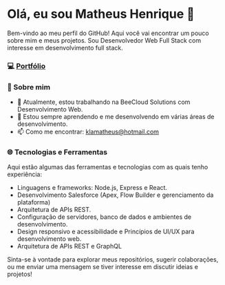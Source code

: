 # Olá, eu sou Matheus Henrique 👋

Bem-vindo ao meu perfil do GitHub! Aqui você vai encontrar um pouco sobre mim e meus projetos. Sou Desenvolvedor Web Full Stack com interesse em desenvolvimento full stack.

### 💻 [Portfólio](https://portfolio-matheus-webdev.vercel.app/)


### 🚀 Sobre mim

- 🔭 Atualmente, estou trabalhando na BeeCloud Solutions com Desenvolvimento Web.
- 🌱 Estou sempre aprendendo e me desenvolvendo em várias áreas de desenvolvimento.
- 📫 Como me encontrar: klamatheus@hotmail.com

### 🌐 Tecnologias e Ferramentas

Aqui estão algumas das ferramentas e tecnologias com as quais tenho experiência:

- Linguagens e frameworks: Node.js, Express e React.
- Desenvolvimento Salesforce (Apex, Flow Builder e gerenciamento da plataforma)
- Arquitetura de APIs REST.
- Configuração de servidores, banco de dados e ambientes de desenvolvimento.
- Design responsivo e acessibilidade e Princípios de UI/UX para desenvolvimento web.
- Arquitetura de APIs REST e GraphQL

Sinta-se à vontade para explorar meus repositórios, sugerir colaborações, ou me enviar uma mensagem se tiver interesse em discutir ideias e projetos!
